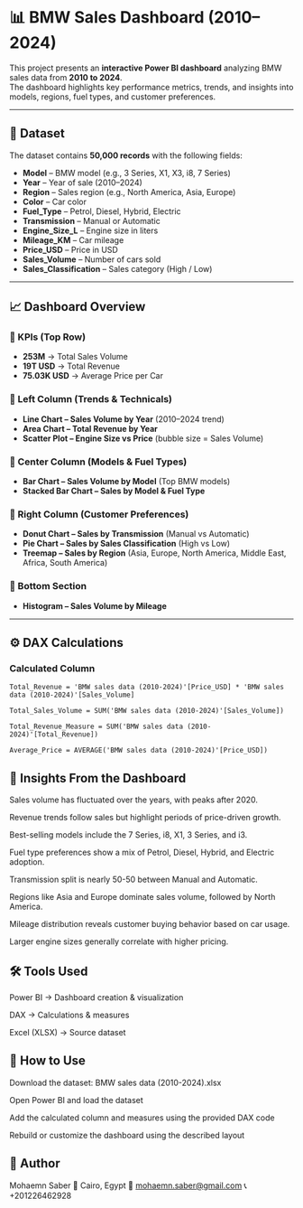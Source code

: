 # 📊 BMW Sales Dashboard (2010–2024)

This project presents an **interactive Power BI dashboard** analyzing BMW sales data from **2010 to 2024**.  
The dashboard highlights key performance metrics, trends, and insights into models, regions, fuel types, and customer preferences.

---

## 🚗 Dataset

The dataset contains **50,000 records** with the following fields:

- **Model** – BMW model (e.g., 3 Series, X1, X3, i8, 7 Series)
- **Year** – Year of sale (2010–2024)
- **Region** – Sales region (e.g., North America, Asia, Europe)
- **Color** – Car color
- **Fuel_Type** – Petrol, Diesel, Hybrid, Electric
- **Transmission** – Manual or Automatic
- **Engine_Size_L** – Engine size in liters
- **Mileage_KM** – Car mileage
- **Price_USD** – Price in USD
- **Sales_Volume** – Number of cars sold
- **Sales_Classification** – Sales category (High / Low)

---

## 📈 Dashboard Overview

### 🔹 KPIs (Top Row)
- **253M** → Total Sales Volume  
- **19T USD** → Total Revenue  
- **75.03K USD** → Average Price per Car  

### 🔹 Left Column (Trends & Technicals)
- **Line Chart – Sales Volume by Year** (2010–2024 trend)
- **Area Chart – Total Revenue by Year**
- **Scatter Plot – Engine Size vs Price** (bubble size = Sales Volume)

### 🔹 Center Column (Models & Fuel Types)
- **Bar Chart – Sales Volume by Model** (Top BMW models)
- **Stacked Bar Chart – Sales by Model & Fuel Type**

### 🔹 Right Column (Customer Preferences)
- **Donut Chart – Sales by Transmission** (Manual vs Automatic)
- **Pie Chart – Sales by Sales Classification** (High vs Low)
- **Treemap – Sales by Region** (Asia, Europe, North America, Middle East, Africa, South America)

### 🔹 Bottom Section
- **Histogram – Sales Volume by Mileage**

---

## ⚙️ DAX Calculations

### Calculated Column
```DAX
Total_Revenue = 'BMW sales data (2010-2024)'[Price_USD] * 'BMW sales data (2010-2024)'[Sales_Volume]

Total_Sales_Volume = SUM('BMW sales data (2010-2024)'[Sales_Volume])

Total_Revenue_Measure = SUM('BMW sales data (2010-2024)'[Total_Revenue])

Average_Price = AVERAGE('BMW sales data (2010-2024)'[Price_USD])

```

## 🎯 Insights From the Dashboard

Sales volume has fluctuated over the years, with peaks after 2020.

Revenue trends follow sales but highlight periods of price-driven growth.

Best-selling models include the 7 Series, i8, X1, 3 Series, and i3.

Fuel type preferences show a mix of Petrol, Diesel, Hybrid, and Electric adoption.

Transmission split is nearly 50-50 between Manual and Automatic.

Regions like Asia and Europe dominate sales volume, followed by North America.

Mileage distribution reveals customer buying behavior based on car usage.

Larger engine sizes generally correlate with higher pricing.

## 🛠 Tools Used

Power BI → Dashboard creation & visualization

DAX → Calculations & measures

Excel (XLSX) → Source dataset

## 🚀 How to Use

Download the dataset: BMW sales data (2010-2024).xlsx

Open Power BI and load the dataset

Add the calculated column and measures using the provided DAX code

Rebuild or customize the dashboard using the described layout

## 📌 Author

Mohaemn Saber
📍 Cairo, Egypt
📧 mohaemn.saber@gmail.com
📞 +201226462928
